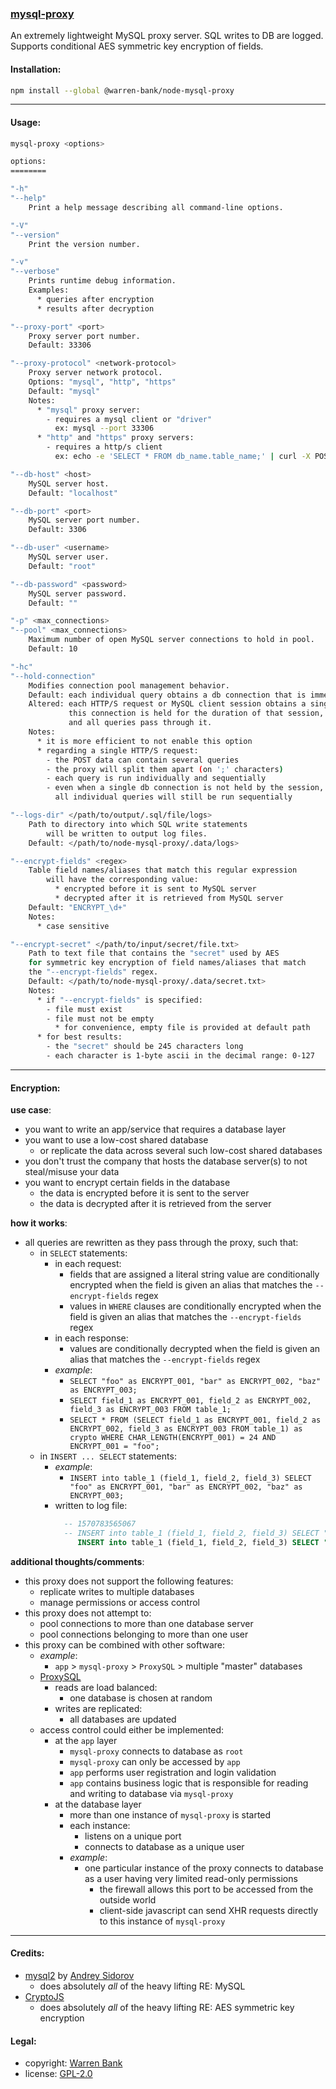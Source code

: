 ### [mysql-proxy](https://github.com/warren-bank/node-mysql-proxy)

An extremely lightweight MySQL proxy server. SQL writes to DB are logged. Supports conditional AES symmetric key encryption of fields.

#### Installation:

```bash
npm install --global @warren-bank/node-mysql-proxy
```

- - - -

#### Usage:

```bash
mysql-proxy <options>

options:
========

"-h"
"--help"
    Print a help message describing all command-line options.

"-V"
"--version"
    Print the version number.

"-v"
"--verbose"
    Prints runtime debug information.
    Examples:
      * queries after encryption
      * results after decryption

"--proxy-port" <port>
    Proxy server port number.
    Default: 33306

"--proxy-protocol" <network-protocol>
    Proxy server network protocol.
    Options: "mysql", "http", "https"
    Default: "mysql"
    Notes:
      * "mysql" proxy server:
        - requires a mysql client or "driver"
          ex: mysql --port 33306
      * "http" and "https" proxy servers:
        - requires a http/s client
          ex: echo -e 'SELECT * FROM db_name.table_name;' | curl -X POST --data-binary @- 'http://localhost:33306/'

"--db-host" <host>
    MySQL server host.
    Default: "localhost"

"--db-port" <port>
    MySQL server port number.
    Default: 3306

"--db-user" <username>
    MySQL server user.
    Default: "root"

"--db-password" <password>
    MySQL server password.
    Default: ""

"-p" <max_connections>
"--pool" <max_connections>
    Maximum number of open MySQL server connections to hold in pool.
    Default: 10

"-hc"
"--hold-connection"
    Modifies connection pool management behavior.
    Default: each individual query obtains a db connection that is immediately released.
    Altered: each HTTP/S request or MySQL client session obtains a single db connection.
             this connection is held for the duration of that session,
             and all queries pass through it.
    Notes:
      * it is more efficient to not enable this option
      * regarding a single HTTP/S request:
        - the POST data can contain several queries
        - the proxy will split them apart (on ';' characters)
        - each query is run individually and sequentially
        - even when a single db connection is not held by the session,
          all individual queries will still be run sequentially

"--logs-dir" </path/to/output/.sql/file/logs>
    Path to directory into which SQL write statements
        will be written to output log files.
    Default: </path/to/node-mysql-proxy/.data/logs>

"--encrypt-fields" <regex>
    Table field names/aliases that match this regular expression
        will have the corresponding value:
          * encrypted before it is sent to MySQL server
          * decrypted after it is retrieved from MySQL server
    Default: "ENCRYPT_\d+"
    Notes:
      * case sensitive

"--encrypt-secret" </path/to/input/secret/file.txt>
    Path to text file that contains the "secret" used by AES
    for symmetric key encryption of field names/aliases that match
    the "--encrypt-fields" regex.
    Default: </path/to/node-mysql-proxy/.data/secret.txt>
    Notes:
      * if "--encrypt-fields" is specified:
        - file must exist
        - file must not be empty
          * for convenience, empty file is provided at default path
      * for best results:
        - the "secret" should be 245 characters long
        - each character is 1-byte ascii in the decimal range: 0-127
```

- - - -

#### Encryption:

__use case__:

* you want to write an app/service that requires a database layer
* you want to use a low-cost shared database
  * or replicate the data across several such low-cost shared databases
* you don't trust the company that hosts the database server(s) to not steal/misuse your data
* you want to encrypt certain fields in the database
  * the data is encrypted before it is sent to the server
  * the data is decrypted after it is retrieved from the server

__how it works__:

* all queries are rewritten as they pass through the proxy, such that:
  * in `SELECT` statements:
    * in each request:
      * fields that are assigned a literal string value are conditionally encrypted when the field is given an alias that matches the `--encrypt-fields` regex
      * values in `WHERE` clauses are conditionally encrypted when the field is given an alias that matches the `--encrypt-fields` regex
    * in each response:
      * values are conditionally decrypted when the field is given an alias that matches the `--encrypt-fields` regex
    * _example_:
      * `SELECT "foo" as ENCRYPT_001, "bar" as ENCRYPT_002, "baz" as ENCRYPT_003;`
      * `SELECT field_1 as ENCRYPT_001, field_2 as ENCRYPT_002, field_3 as ENCRYPT_003 FROM table_1;`
      * `SELECT * FROM (SELECT field_1 as ENCRYPT_001, field_2 as ENCRYPT_002, field_3 as ENCRYPT_003 FROM table_1) as crypto WHERE CHAR_LENGTH(ENCRYPT_001) = 24 AND ENCRYPT_001 = "foo";`
  * in `INSERT ... SELECT` statements:
    * _example_:
      * `INSERT into table_1 (field_1, field_2, field_3) SELECT "foo" as ENCRYPT_001, "bar" as ENCRYPT_002, "baz" as ENCRYPT_003;`
    * written to log file:
      ```SQL
        -- 1570783565067
        -- INSERT into table_1 (field_1, field_2, field_3) SELECT "foo" as ENCRYPT_001, "bar" as ENCRYPT_002, "baz" as ENCRYPT_003;
           INSERT into table_1 (field_1, field_2, field_3) SELECT "rEaqocFLxO2K0V13lweg4Q==" as ENCRYPT_001, "QgLALzZQeE+nSjMfoZkoJQ==" as ENCRYPT_002, "58WZ9otn/F98C4UfZPubrQ==" as ENCRYPT_003;
      ```

__additional thoughts/comments__:

* this proxy does not support the following features:
  * replicate writes to multiple databases
  * manage permissions or access control
* this proxy does not attempt to:
  * pool connections to more than one database server
  * pool connections belonging to more than one user
* this proxy can be combined with other software:
  * _example_:
    * `app` &gt; `mysql-proxy` &gt; `ProxySQL` &gt; multiple "master" databases
  * [ProxySQL](https://github.com/sysown/proxysql)
    * reads are load balanced:
      * one database is chosen at random
    * writes are replicated:
      * all databases are updated
  * access control could either be implemented:
    * at the `app` layer
      * `mysql-proxy` connects to database as `root`
      * `mysql-proxy` can only be accessed by `app`
      * `app` performs user registration and login validation
      * `app` contains business logic that is responsible for reading and writing to database via `mysql-proxy`
    * at the database layer
      * more than one instance of `mysql-proxy` is started
      * each instance:
        * listens on a unique port
        * connects to database as a unique user
      * _example_:
        * one particular instance of the proxy connects to database as a user having very limited read-only permissions
          * the firewall allows this port to be accessed from the outside world
          * client-side javascript can send XHR requests directly to this instance of `mysql-proxy`

- - - -

#### Credits:

* [mysql2](https://github.com/sidorares/node-mysql2) by [Andrey Sidorov](https://github.com/sidorares)
  * does absolutely _all_ of the heavy lifting RE: MySQL
* [CryptoJS](https://github.com/brix/crypto-js)
  * does absolutely _all_ of the heavy lifting RE: AES symmetric key encryption

#### Legal:

* copyright: [Warren Bank](https://github.com/warren-bank)
* license: [GPL-2.0](https://www.gnu.org/licenses/old-licenses/gpl-2.0.txt)
